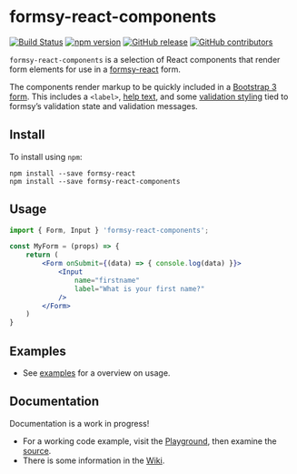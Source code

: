 # formsy-react-components

[![Build Status](https://travis-ci.org/twisty/formsy-react-components.svg?branch=master)](https://travis-ci.org/twisty/formsy-react-components)
[![npm version](https://badge.fury.io/js/formsy-react-components.svg)](https://badge.fury.io/js/formsy-react-components)
[![GitHub release](https://img.shields.io/github/release/twisty/formsy-react-components.svg)](https://github.com/twisty/formsy-react-components/releases)
[![GitHub contributors](https://img.shields.io/github/contributors/twisty/formsy-react-components.svg)](https://github.com/twisty/formsy-react-components/contributors)

`formsy-react-components` is a selection of React components that render form elements for use in a [formsy-react](https://github.com/christianalfoni/formsy-react) form.

The components render markup to be quickly included in a [Bootstrap 3 form](http://getbootstrap.com/css/#forms). This includes a `<label>`, [help text](http://getbootstrap.com/css/#forms-help-text), and some [validation styling](http://getbootstrap.com/css/#forms-control-validation) tied to formsy’s validation state and validation messages.

## Install

To install using `npm`:

```
npm install --save formsy-react
npm install --save formsy-react-components
```

## Usage

```jsx
import { Form, Input } 'formsy-react-components';

const MyForm = (props) => {
    return (
        <Form onSubmit={(data) => { console.log(data) }}>
            <Input
                name="firstname"
                label="What is your first name?"
            />
        </Form>
    )
}
```

## Examples

* See [examples](./examples/) for a overview on usage.

## Documentation

Documentation is a work in progress!

* For a working code example, visit the [Playground](http://twisty.github.io/formsy-react-components/playground/), then examine the [source](https://github.com/twisty/formsy-react-components/tree/19c0577ecda7e6b3452c85aa31a7170b34b87709/playground).
* There is some information in the [Wiki](https://github.com/twisty/formsy-react-components/wiki).
